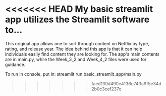 <<<<<<< HEAD
My basic streamlit app utilizes the Streamlit software to...
=======
This original app allows one to sort through content on Netflix by type, rating, and release year. The idea behind this app is that it can help individuals easily find content they are looking for. The app's main contents are in main.py, while the Week_3_2 and Week_4_2 files were used for guidance.

To run in console, put in:  streamlit run basic_streamlit_app/main.py
>>>>>>> faed130d490e4136c743a9f5e34d2b0c3cef237c
